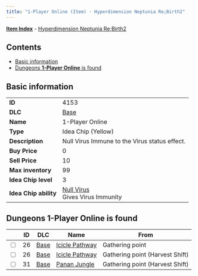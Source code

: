 ```yaml
---
title: "1-Player Online (Item) - Hyperdimension Neptunia Re;Birth2"
---
```


[**Item Index**](/neptunia/rb2/item/index.html) - [Hyperdimension Neptunia Re;Birth2](/neptunia/rb2)

## Contents

- [Basic information](#basic-information)
- [Dungeons **1-Player Online** is found](#dungeons-1-player-online-is-found)

## Basic information

|   |   |
| -- | -- |
| **ID** | 4153 |
| **DLC** | [Base](/neptunia/rb2/dlc/0-base.html) |
| **Name** | 1-Player Online |
| **Type** | Idea Chip (Yellow) |
| **Description** | Null Virus Immune to the Virus status effect. |
| **Buy Price** | 0 |
| **Sell Price** | 10 |
| **Max inventory** | 99 |
| **Idea Chip level** | 3 |
| **Idea Chip ability** | [Null Virus](/neptunia/rb2/ability/0-9552-null-virus.html)<br />Gives Virus Immunity |

## Dungeons **1-Player Online** is found

|    | ID | DLC | Name | From |
| -- | -- | --- | ---- | ---- |
| <input type="checkbox" id="rb2-dungeon-0-26" class="trackbox" /> | 26 | [Base](/neptunia/rb2/dlc/0-base.html) | [Icicle Pathway](/neptunia/rb2/dungeon/0-26-icicle-pathway.html) | Gathering point |
| <input type="checkbox" id="rb2-dungeon-0-26" class="trackbox" /> | 26 | [Base](/neptunia/rb2/dlc/0-base.html) | [Icicle Pathway](/neptunia/rb2/dungeon/0-26-icicle-pathway.html) | Gathering point (Harvest Shift) |
| <input type="checkbox" id="rb2-dungeon-0-31" class="trackbox" /> | 31 | [Base](/neptunia/rb2/dlc/0-base.html) | [Panan Jungle](/neptunia/rb2/dungeon/0-31-panan-jungle.html) | Gathering point (Harvest Shift) |